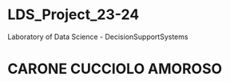 # LDS_Project_23-24
Laboratory of Data Science - DecisionSupportSystems 

# CARONE CUCCIOLO AMOROSO
